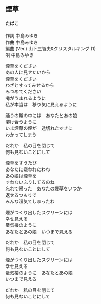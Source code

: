 ## 煙草
#### たばこ

作詞       中島みゆき  
作曲       中島みゆき  
編曲 (Ver.) 山下三智夫&クリスタルキング (1)  
唄       中島みゆき  


煙草をください  
あの人に見せたいから  
煙草をください  
わざとすってみせるから  
みつめてください  
噂がうまれるように  
私が本当は　移り気に見えるように  
  
踊りの輪の中には　あなたとあの娘  
溶け合うように  
いま煙草の煙が　途切れたすきに  
わかってしまう  
  
だれか　私の目を閉じて  
何も見ないことにして  
  
煙草をすうたび  
あなたに嫌われたわね  
あの娘は煙草を  
すわないふりしてるのね  
忘れて帰った　あなたの煙草をいつか  
返せるつもりで  
みんな湿気てしまったわ  
  
煙がつくり出したスクリーンには  
幸せ見える  
蜃気楼のように  
あなたとあの娘　いつまで見える  
  
だれか　私の目を閉じて  
何も見ないことにして  
  
煙がつくり出したスクリーンには  
幸せ見える  
蜃気楼のように　あなたとあの娘  
いつまで見える  
  
だれか　私の目を閉じて  
何も見ないことにして  